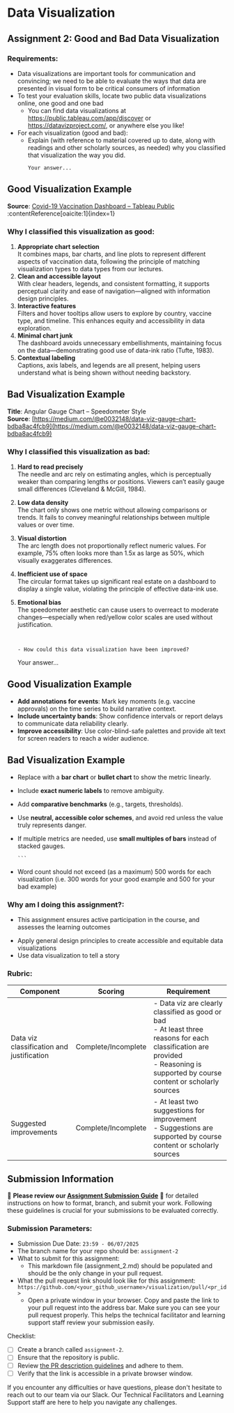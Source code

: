 # Data Visualization

## Assignment 2: Good and Bad Data Visualization

### Requirements:

- Data visualizations are important tools for communication and convincing; we need to be able to evaluate the ways that data are presented in visual form to be critical consumers of information 
- To test your evaluation skills, locate two public data visualizations online, one good and one bad  
    - You can find data visualizations at https://public.tableau.com/app/discover or https://datavizproject.com/, or anywhere else you like! 
- For each visualization (good and bad):  
    - Explain (with reference to material covered up to date, along with readings and other scholarly sources, as needed) why you classified that visualization the way you did.
      ```
      Your answer...
##  Good Visualization Example  
**Source**: [Covid-19 Vaccination Dashboard – Tableau Public](https://public.tableau.com/app/profile/shailendhra.venkat/viz/Covid-19VaccinationDashboard_16391002140220/CovidVaccinationDashboard) :contentReference[oaicite:1]{index=1}

### Why I classified this visualization as good:
1. **Appropriate chart selection**  
   It combines maps, bar charts, and line plots to represent different aspects of vaccination data, following the principle of matching visualization types to data types from our lectures.
2. **Clean and accessible layout**  
   With clear headers, legends, and consistent formatting, it supports perceptual clarity and ease of navigation—aligned with information design principles.
3. **Interactive features**  
   Filters and hover tooltips allow users to explore by country, vaccine type, and timeline. This enhances equity and accessibility in data exploration.
4. **Minimal chart junk**  
   The dashboard avoids unnecessary embellishments, maintaining focus on the data—demonstrating good use of data-ink ratio (Tufte, 1983).
5. **Contextual labeling**  
   Captions, axis labels, and legends are all present, helping users understand what is being shown without needing backstory.

## Bad Visualization Example  
**Title**: Angular Gauge Chart – Speedometer Style  
**Source**: [https://medium.com/@e0032148/data-viz-gauge-chart-bdba8ac4fcb9](https://medium.com/@e0032148/data-viz-gauge-chart-bdba8ac4fcb9)
### Why I classified this visualization as bad:
1. **Hard to read precisely**  
   The needle and arc rely on estimating angles, which is perceptually weaker than comparing lengths or positions. Viewers can’t easily gauge small differences (Cleveland & McGill, 1984).
2. **Low data density**  
   The chart only shows one metric without allowing comparisons or trends. It fails to convey meaningful relationships between multiple values or over time.
3. **Visual distortion**  
   The arc length does not proportionally reflect numeric values. For example, 75% often looks more than 1.5x as large as 50%, which visually exaggerates differences.
4. **Inefficient use of space**  
   The circular format takes up significant real estate on a dashboard to display a single value, violating the principle of effective data-ink use.
5. **Emotional bias**  
   The speedometer aesthetic can cause users to overreact to moderate changes—especially when red/yellow color scales are used without justification.

      ```
    
    
    - How could this data visualization have been improved?  
      ```
      Your answer...
## Good Visualization Example
- **Add annotations for events**: Mark key moments (e.g. vaccine approvals) on the time series to build narrative context.
- **Include uncertainty bands**: Show confidence intervals or report delays to communicate data reliability clearly.
- **Improve accessibility**: Use color-blind-safe palettes and provide alt text for screen readers to reach a wider audience.

## Bad Visualization Example 
- Replace with a **bar chart** or **bullet chart** to show the metric linearly.
- Include **exact numeric labels** to remove ambiguity.
- Add **comparative benchmarks** (e.g., targets, thresholds).
- Use **neutral, accessible color schemes**, and avoid red unless the value truly represents danger.
- If multiple metrics are needed, use **small multiples of bars** instead of stacked gauges.

      ```
- Word count should not exceed (as a maximum) 500 words for each visualization (i.e. 
300 words for your good example and 500 for your bad example)

### Why am I doing this assignment?:

- This assignment ensures active participation in the course, and assesses the learning outcomes
* Apply general design principles to create accessible and equitable data visualizations
* Use data visualization to tell a story

### Rubric:

| Component               | Scoring   | Requirement                                                 |
|-------------------------|-----------|-------------------------------------------------------------|
| Data viz classification and justification | Complete/Incomplete | - Data viz are clearly classified as good or bad<br />- At least three reasons for each classification are provided<br />- Reasoning is supported by course content or scholarly sources |
| Suggested improvements  | Complete/Incomplete | - At least two suggestions for improvement<br />- Suggestions are supported by course content or scholarly sources |

## Submission Information

🚨 **Please review our [Assignment Submission Guide](https://github.com/UofT-DSI/onboarding/blob/main/onboarding_documents/submissions.md)** 🚨 for detailed instructions on how to format, branch, and submit your work. Following these guidelines is crucial for your submissions to be evaluated correctly.

### Submission Parameters:
* Submission Due Date: `23:59 - 06/07/2025`
* The branch name for your repo should be: `assignment-2`
* What to submit for this assignment:
    * This markdown file (assignment_2.md) should be populated and should be the only change in your pull request.
* What the pull request link should look like for this assignment: `https://github.com/<your_github_username>/visualization/pull/<pr_id>`
    * Open a private window in your browser. Copy and paste the link to your pull request into the address bar. Make sure you can see your pull request properly. This helps the technical facilitator and learning support staff review your submission easily.

Checklist:
- [ ] Create a branch called `assignment-2`.
- [ ] Ensure that the repository is public.
- [ ] Review [the PR description guidelines](https://github.com/UofT-DSI/onboarding/blob/main/onboarding_documents/submissions.md#guidelines-for-pull-request-descriptions) and adhere to them.
- [ ] Verify that the link is accessible in a private browser window.

If you encounter any difficulties or have questions, please don't hesitate to reach out to our team via our Slack. Our Technical Facilitators and Learning Support staff are here to help you navigate any challenges.
